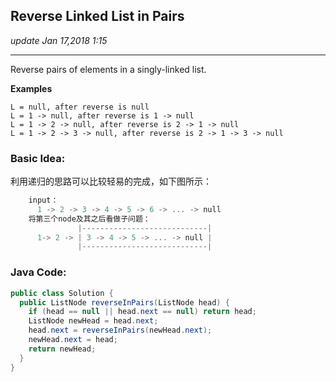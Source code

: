 ## Reverse Linked List in Pairs
_update Jan 17,2018 1:15_

---
Reverse pairs of elements in a singly-linked list.

**Examples**

    L = null, after reverse is null
    L = 1 -> null, after reverse is 1 -> null
    L = 1 -> 2 -> null, after reverse is 2 -> 1 -> null
    L = 1 -> 2 -> 3 -> null, after reverse is 2 -> 1 -> 3 -> null
    
### Basic Idea:
利用递归的思路可以比较轻易的完成，如下图所示：
```c
    input：
      1 -> 2 -> 3 -> 4 -> 5 -> 6 -> ... -> null
    将第三个node及其之后看做子问题：
               |----------------------------|
      1-> 2 -> | 3 -> 4 -> 5 -> ... -> null |
               |----------------------------|
```

### Java Code:
```java
public class Solution {
  public ListNode reverseInPairs(ListNode head) {
    if (head == null || head.next == null) return head;
    ListNode newHead = head.next;
    head.next = reverseInPairs(newHead.next);
    newHead.next = head;
    return newHead;
  }
}
```
